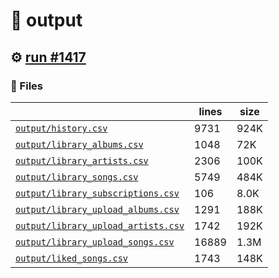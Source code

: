 # 📝  output 

## ⚙️ [run #1417](https://github.com/jwenerd/ytm-dl/actions/runs/9425859797)

### 📁 Files

|                                                                         |lines|size|
|-------------------------------------------------------------------------|-----|----|
|[`output/history.csv` ](output/history.csv)                              |9731 |924K|
|[`output/library_albums.csv` ](output/library_albums.csv)                |1048 |72K |
|[`output/library_artists.csv` ](output/library_artists.csv)              |2306 |100K|
|[`output/library_songs.csv` ](output/library_songs.csv)                  |5749 |484K|
|[`output/library_subscriptions.csv` ](output/library_subscriptions.csv)  |106  |8.0K|
|[`output/library_upload_albums.csv` ](output/library_upload_albums.csv)  |1291 |188K|
|[`output/library_upload_artists.csv` ](output/library_upload_artists.csv)|1742 |192K|
|[`output/library_upload_songs.csv` ](output/library_upload_songs.csv)    |16889|1.3M|
|[`output/liked_songs.csv` ](output/liked_songs.csv)                      |1743 |148K|